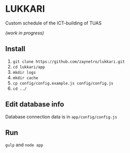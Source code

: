 # LUKKARI

Custom schedule of the ICT-building of TUAS

*(work in progress)*

## Install

1. `git clone https://github.com/zaynetro/lukkari.git`
2. `cd lukkari/app`
3. `mkdir logs`
4. `mkdir cache`
5. `cp config/config.example.js config/config.js`
6. `cd ../`

## Edit database info

Database connection data is in `app/config/config.js`

## Run

`gulp` and `node app`
